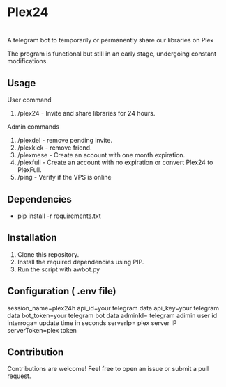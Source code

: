 # Plex24
#

A telegram bot to temporarily or permanently share our libraries on Plex

The program is functional but still in an early stage, undergoing constant modifications.

## Usage

User command

1. /plex24 - Invite and share libraries for 24 hours.
   
Admin commands

1. /plexdel - remove pending invite.
2. /plexkick - remove friend.
3. /plexmese - Create an account with one month expiration.
4. /plexfull - Create an account with no expiration or convert Plex24 to PlexFull.
5. /ping - Verify if the VPS is online 

## Dependencies

- pip install -r requirements.txt

## Installation

1. Clone this repository.
2. Install the required dependencies using PIP.
3. Run the script with awbot.py

## Configuration ( .env file)

session_name=plex24h
api_id=your telegram data
api_key=your telegram data
bot_token=your telegram bot data
adminId= telegram adimin user id
interroga= update time in seconds
serverIp= plex server IP
serverToken=plex token


## Contribution

Contributions are welcome! Feel free to open an issue or submit a pull request.
